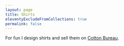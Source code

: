 ```yaml
---
layout: page
title: Shirts
eleventyExcludeFromCollections: true
permalink: false
---
```


For fun I design shirts and sell them on [Cotton Bureau](https://cottonbureau.com/people/philip-zastrow).
